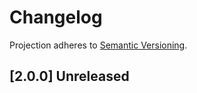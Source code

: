 # Changelog

Projection adheres to [Semantic Versioning](http://semver.org/).

## [2.0.0] Unreleased